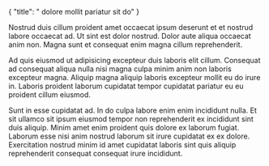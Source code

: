 {
  "title": " dolore mollit pariatur sit do"
}

Nostrud duis cillum proident amet occaecat ipsum deserunt et et nostrud labore occaecat ad. Ut sint est dolor nostrud. Dolor aute aliqua occaecat anim non. Magna sunt et consequat enim magna cillum reprehenderit.

Ad quis eiusmod ut adipisicing excepteur duis laboris elit cillum. Consequat ad consequat aliqua nulla nisi magna culpa minim anim non laboris excepteur magna. Aliquip magna aliquip laboris excepteur mollit eu do irure in. Laboris proident laborum cupidatat tempor cupidatat pariatur eu eu proident cillum eiusmod.

Sunt in esse cupidatat ad. In do culpa labore enim enim incididunt nulla. Et sit ullamco sit ipsum eiusmod tempor non reprehenderit ex incididunt sint duis aliquip. Minim amet enim proident quis dolore ex laborum fugiat. Laborum esse nisi anim nostrud laborum sit irure cupidatat ex ex dolore. Exercitation nostrud minim id amet cupidatat laboris sint quis aliquip reprehenderit consequat consequat irure incididunt.